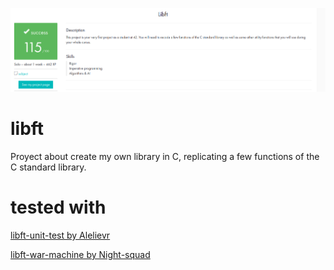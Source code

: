 ![MARK](https://raw.githubusercontent.com/Gtalavero/libft/master/assets/success115.png)

# libft
Proyect about create my own library in C, replicating a few functions of the C standard library.

# tested with
[libft-unit-test by Alelievr](https://github.com/alelievr/libft-unit-test)

[libft-war-machine by Night-squad](https://github.com/Night-squad/libft-war-machine-v2019)

